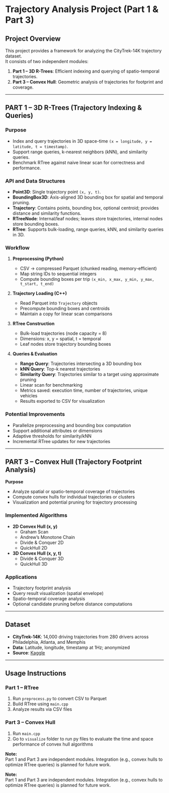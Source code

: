 # Trajectory Analysis Project (Part 1 & Part 3)

## Project Overview
This project provides a framework for analyzing the CityTrek-14K trajectory dataset.  
It consists of two independent modules:

1. **Part 1 – 3D R-Trees**: Efficient indexing and querying of spatio-temporal trajectories.  
2. **Part 3 – Convex Hull**: Geometric analysis of trajectories for footprint and coverage.

---

## PART 1 – 3D R-Trees (Trajectory Indexing & Queries)


### Purpose
- Index and query trajectories in 3D space-time `(x = longitude, y = latitude, t = timestamp)`.
- Support range queries, k-nearest neighbors (kNN), and similarity queries.
- Benchmark RTree against naive linear scan for correctness and performance.

### API and Data Structures
- **Point3D**: Single trajectory point `(x, y, t)`.
- **BoundingBox3D**: Axis-aligned 3D bounding box for spatial and temporal pruning.
- **Trajectory**: Contains points, bounding box, optional centroid; provides distance and similarity functions.
- **RTreeNode**: Internal/leaf nodes; leaves store trajectories, internal nodes store bounding boxes.
- **RTree**: Supports bulk-loading, range queries, kNN, and similarity queries in 3D.

### Workflow
1. **Preprocessing (Python)**
   - CSV → compressed Parquet (chunked reading, memory-efficient)
   - Map string IDs to sequential integers
   - Compute bounding boxes per trip `(x_min, x_max, y_min, y_max, t_start, t_end)`

2. **Trajectory Loading (C++)**
   - Read Parquet into `Trajectory` objects
   - Precompute bounding boxes and centroids
   - Maintain a copy for linear scan comparisons

3. **RTree Construction**
   - Bulk-load trajectories (node capacity = 8)
   - Dimensions: x, y = spatial, t = temporal
   - Leaf nodes store trajectory bounding boxes

4. **Queries & Evaluation**
   - **Range Query**: Trajectories intersecting a 3D bounding box
   - **kNN Query**: Top-k nearest trajectories
   - **Similarity Query**: Trajectories similar to a target using approximate pruning
   - Linear scan for benchmarking
   - Metrics saved: execution time, number of trajectories, unique vehicles
   - Results exported to CSV for visualization


### Potential Improvements
- Parallelize preprocessing and bounding box computation
- Support additional attributes or dimensions
- Adaptive thresholds for similarity/kNN
- Incremental RTree updates for new trajectories

---

## PART 3 – Convex Hull (Trajectory Footprint Analysis)

**Purpose**
- Analyze spatial or spatio-temporal coverage of trajectories
- Compute convex hulls for individual trajectories or clusters
- Visualization and potential pruning for trajectory processing

### Implemented Algorithms
- **2D Convex Hull (x, y)**
  - Graham Scan
  - Andrew’s Monotone Chain
  - Divide & Conquer 2D
  - QuickHull 2D
- **3D Convex Hull (x, y, t)**
  - Divide & Conquer 3D
  - QuickHull 3D

### Applications
- Trajectory footprint analysis
- Query result visualization (spatial envelope)
- Spatio-temporal coverage analysis
- Optional candidate pruning before distance computations


---

## Dataset
- **CityTrek-14K**: 14,000 driving trajectories from 280 drivers across Philadelphia, Atlanta, and Memphis
- **Data**: Latitude, longitude, timestamp at 1Hz; anonymized
- **Source**: [Kaggle](https://www.kaggle.com/datasets/sobhanmoosavi/citytrek-14k)

---

## Usage Instructions
### Part 1 – RTree
1. Run `preprocess.py` to convert CSV to Parquet
2. Build RTree using `main.cpp`
4. Analyze results via CSV files

### Part 3 – Convex Hull
1. Run `main.cpp`
2. Go to `visualize` folder to run py files to evaluate the
time and space performance of convex hull algorithms

**Note:**  
Part 1 and Part 3 are independent modules. Integration (e.g., convex hulls to optimize RTree queries) is planned for future work.


**Note:**  
Part 1 and Part 3 are independent modules. Integration (e.g., convex hulls to optimize RTree queries) is planned for future work.
